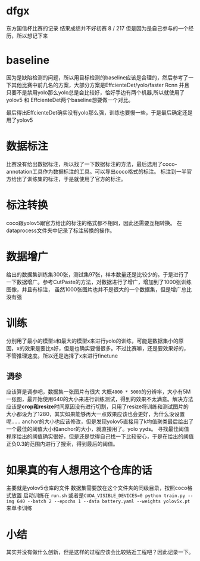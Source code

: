 # dfgx
东方国信杯比赛的记录
结果成绩并不好初赛 8 / 217 但是因为是自己参与的一个经历，所以想记下来
# baseline
因为是缺陷检测的问题，所以用目标检测的baseline应该是合理的，然后参考了一下其他比赛中前几名的方案，大部分方案是EffcienteDet/yolo/faster Rcnn
并且只要不是禁用yolo那么yolo总是会比较好，恰好手边有两个机器,所以就使用了yolov5 和 EffcienteDet两个baseline想要做一个对比。

最后得出EffcienteDet确实没有yolo那么强，训练也要慢一些，于是最后确定还是用了yolov5
# 数据标注
比赛没有给出数据标注，所以找了一下数据标注的方法，最后选用了coco-annotation工具作为数据标注的工具。可以导出coco格式的标注。
标注到一半官方给出了训练集的标注，于是就使用了官方的标注。
# 标注转换
coco跟yolov5跟官方给出的标注的格式都不相同，因此还需要互相转换。
在dataprocess文件夹中记录了标注转换的操作。
# 数据增广
给出的数据集训练集300张，测试集97张，样本数量还是比较少的。于是进行了一下数据增广。参考CutPaste的方法，对数据进行了增广，增加到了1000张训练图像，并且有标注，
虽然1000张图片也并不是很大的一个数据集，但是增广总比没有强
# 训练
分别用了最小的模型s和最大的模型x来进行yolo的训练，可能是数据集小的原因，x的效果是要比s好，但是也确实要慢很多。不过比赛嘛，还是要效果好的，不管推理速度。所以还是选择了x来进行finetune
## 调参
应该算是调参吧，数据集一张图片有很大 大概`4800 * 5000`的分辨率，大小有5M一张图，最开始使用640的大小来进行训练测试，得到的效果不太满意。解决方法应该是**crop和resize**时间原因没有进行切割，只用了resize将训练和测试图片的大小都设为了1280，其实如果能够再大一点效果应该也会更好，为什么没设置呢…… 
anchor的大小也应该修改，但是发现yolov5直接用了k均值聚类最后给出了一个最佳的阈值大小和anchor的大小，就直接用了。yolo yyds。
寻找最佳阈值
程序给出的阈值确实很好，但是还是觉得自己找一下比较安心，于是在给出的阈值正负0.3的范围内进行了搜索，得到最后的阈值。
# 如果真的有人想用这个仓库的话
主要就是yolov5仓库的文件
数据集需要放在这个文件夹的同级目录，按照coco格式放置
启动训练在 `run.sh`
或者是`CUDA_VISIBLE_DEVICES=0 python train.py --img 640 --batch 2 --epochs 1 --data battery.yaml --weights yolov5x.pt`
来单卡训练
# 小结
其实并没有做什么创新，但是这样的过程应该会比较贴近工程吧？因此记录一下。
